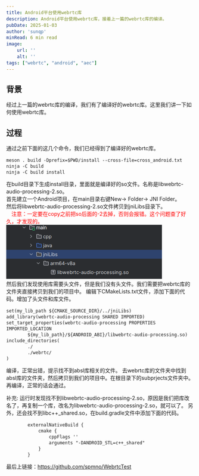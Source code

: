 ```yaml
---
title: Android平台使用webrtc库
description: Android平台使用webrtc库，接着上一篇的webrtc库的编译。
pubDate: 2025-01-03
author: 'sunqp'
minRead: 6 min read
image:
    url: ''
    alt: ''
tags: ["webrtc", "android", "aec"]
---
```


## 背景

经过上一篇的webrtc库的编译，我们有了编译好的webrtc库。这里我们讲一下如何使用webrtc库。

## 过程

通过之前下面的这几个命令，我们已经得到了编译好的webrtc库。 
```
meson . build -Dprefix=$PWD/install --cross-file=cross_android.txt
ninja -C build
ninja -C build install
```
在build目录下生成install目录，里面就是编译好的so文件。名称是libwebrtc-audio-processing-2.so。   
首先建立一个Android项目，在main目录右键New-> Folder-> JNI Folder。  
然后将libwebrtc-audio-processing-2.so文件拷贝到jniLibs目录下。  
　<font color='red'>注意：一定要在copy之前把so后面的-2去掉，否则会报错。这个问题查了好久，才发现的。</font>
![alt text](use_webrtc1.png)  
然后我们发现使用库需要头文件，但是我们没有头文件。我们需要把webrtc库的文件夹直接拷贝到我们的项目中。
编辑下CMakeLists.txt文件，添加下面的代码。增加了头文件和库文件。
```
set(my_lib_path ${CMAKE_SOURCE_DIR}/../jniLibs)
add_library(webrtc-audio-processing SHARED IMPORTED)
set_target_properties(webrtc-audio-processing PROPERTIES IMPORTED_LOCATION
        ${my_lib_path}/${ANDROID_ABI}/libwebrtc-audio-processing.so)
include_directories(
        ./
        ./webrtc/
)
```
编译，正常出错，提示找不到absl库相关的文件。
去webrtc库的文件夹中找到absl库的文件夹，然后拷贝到我们的项目中。在根目录下的subprjects文件夹中。   
再编译，正常的话会通过。
  
补充: 运行时发现找不到libwebrtc-audio-processing-2.so，原因是我们把库改名了，再复制一个库，改名为libwebrtc-audio-processing-2.so，就可以了。
另外，还会找不到libc++_shared.so，在build.gradle文件中添加下面的代码。  
```
        externalNativeBuild {
            cmake {
                cppFlags ''
                arguments "-DANDROID_STL=c++_shared"
            }
        }
```

最后上链接：https://github.com/spmno/WebrtcTest

